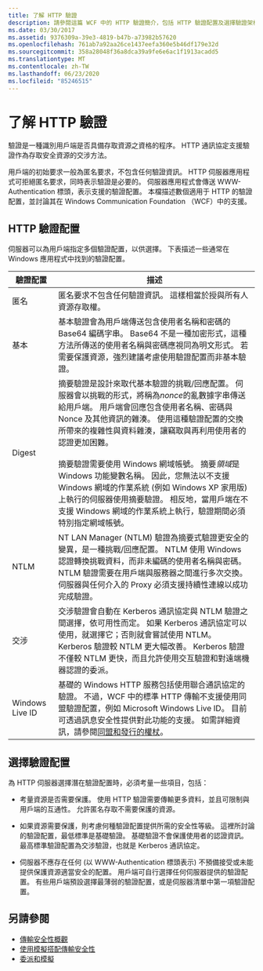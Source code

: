 ```yaml
---
title: 了解 HTTP 驗證
description: 請參閱這篇 WCF 中的 HTTP 驗證簡介，包括 HTTP 驗證配置及選擇驗證架構。
ms.date: 03/30/2017
ms.assetid: 9376309a-39e3-4819-b47b-a73982b57620
ms.openlocfilehash: 761ab7a92aa26ce1437eefa360e5b46df179e32d
ms.sourcegitcommit: 358a28048f36a8dca39a9fe6e6ac1f1913acadd5
ms.translationtype: MT
ms.contentlocale: zh-TW
ms.lasthandoff: 06/23/2020
ms.locfileid: "85246515"
---
```

# <a name="understanding-http-authentication"></a>了解 HTTP 驗證
驗證是一種識別用戶端是否具備存取資源之資格的程序。 HTTP 通訊協定支援驗證作為存取安全資源的交涉方法。  
  
 用戶端的初始要求一般為匿名要求，不包含任何驗證資訊。 HTTP 伺服器應用程式可拒絕匿名要求，同時表示驗證是必要的。 伺服器應用程式會傳送 WWW-Authentication 標頭，表示支援的驗證配置。 本檔描述數個適用于 HTTP 的驗證配置，並討論其在 Windows Communication Foundation （WCF）中的支援。  
  
## <a name="http-authentication-schemes"></a>HTTP 驗證配置  
 伺服器可以為用戶端指定多個驗證配置，以供選擇。 下表描述一些通常在 Windows 應用程式中找到的驗證配置。  
  
|驗證配置|描述|  
|---------------------------|-----------------|  
|匿名|匿名要求不包含任何驗證資訊。 這樣相當於授與所有人資源存取權。|  
|基本|基本驗證會為用戶端傳送包含使用者名稱和密碼的 Base64 編碼字串。 Base64 不是一種加密形式，這種方法所傳送的使用者名稱與密碼應視同為明文形式。 若需要保護資源，強烈建議考慮使用驗證配置而非基本驗證。|  
|Digest|摘要驗證是設計來取代基本驗證的挑戰/回應配置。 伺服器會以挑戰的形式，將稱為*nonce*的亂數據字串傳送給用戶端。 用戶端會回應包含使用者名稱、密碼與 Nonce 及其他資訊的雜湊。 使用這種驗證配置的交換所帶來的複雜性與資料雜湊，讓竊取與再利用使用者的認證更加困難。<br /><br /> 摘要驗證需要使用 Windows 網域帳號。 摘要*領域*是 Windows 功能變數名稱。 因此，您無法以不支援 Windows 網域的作業系統 (例如 Windows XP 家用版) 上執行的伺服器使用摘要驗證。 相反地，當用戶端在不支援 Windows 網域的作業系統上執行，驗證期間必須特別指定網域帳號。|  
|NTLM|NT LAN Manager (NTLM) 驗證為摘要式驗證更安全的變異，是一種挑戰/回應配置。 NTLM 使用 Windows 認證轉換挑戰資料，而非未編碼的使用者名稱與密碼。 NTLM 驗證需要在用戶端與服務器之間進行多次交換。 伺服器與任何介入的 Proxy 必須支援持續性連線以成功完成驗證。|  
|交涉|交涉驗證會自動在 Kerberos 通訊協定與 NTLM 驗證之間選擇，依可用性而定。 如果 Kerberos 通訊協定可以使用，就選擇它；否則就會嘗試使用 NTLM。 Kerberos 驗證較 NTLM 更大幅改善。 Kerberos 驗證不僅較 NTLM 更快，而且允許使用交互驗證和對遠端機器認證的委派。|  
|Windows Live ID|基礎的 Windows HTTP 服務包括使用聯合通訊協定的驗證。 不過，WCF 中的標準 HTTP 傳輸不支援使用同盟驗證配置，例如 Microsoft Windows Live ID。 目前可透過訊息安全性提供對此功能的支援。 如需詳細資訊，請參閱[同盟和發行的權杖](federation-and-issued-tokens.md)。|  
  
## <a name="choosing-an-authentication-scheme"></a>選擇驗證配置  
 為 HTTP 伺服器選擇潛在驗證配置時，必須考量一些項目，包括：  
  
- 考量資源是否需要保護。 使用 HTTP 驗證需要傳輸更多資料，並且可限制與用戶端的互通性。 允許匿名存取不需要保護的資源。  
  
- 如果資源需要保護，則考慮何種驗證配置提供所需的安全性等級。 這裡所討論的驗證配置，最低標準是基礎驗證。 基礎驗證不會保護使用者的認證資訊。 最高標準驗證配置為交涉驗證，也就是 Kerberos 通訊協定。  
  
- 伺服器不應存在任何 (以 WWW-Authentication 標頭表示) 不預備接受或未能提供保護資源適當安全的配置。 用戶端可自行選擇任何伺服器提供的驗證配置。 有些用戶端預設選擇最薄弱的驗證配置，或是伺服器清單中第一項驗證配置。  
  
## <a name="see-also"></a>另請參閱

- [傳輸安全性概觀](transport-security-overview.md)
- [使用模擬搭配傳輸安全性](using-impersonation-with-transport-security.md)
- [委派和模擬](delegation-and-impersonation-with-wcf.md)
